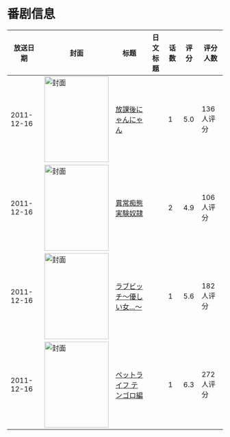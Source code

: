 # 番剧信息

|放送日期|封面|标题|日文标题|话数|评分|评分人数|
|---|---|---|---|---|---|---|
|2011-12-16|<img src="/img/no_icon_subject.png" alt="封面" style="width:150px;height:200px;object-fit:cover;">|[放課後にゃんにゃん](https://bangumi.tv/subject/35793)||1|5.0|136人评分|
|2011-12-16|<img src="/img/no_icon_subject.png" alt="封面" style="width:150px;height:200px;object-fit:cover;">|[異常痴態 実験奴隷](https://bangumi.tv/subject/63039)||2|4.9|106人评分|
|2011-12-16|<img src="/img/no_icon_subject.png" alt="封面" style="width:150px;height:200px;object-fit:cover;">|[ラブビッチ～優しい女…～](https://bangumi.tv/subject/69190)||1|5.6|182人评分|
|2011-12-16|<img src="/img/no_icon_subject.png" alt="封面" style="width:150px;height:200px;object-fit:cover;">|[ペットライフ テンゴロ編](https://bangumi.tv/subject/75216)||1|6.3|272人评分|
